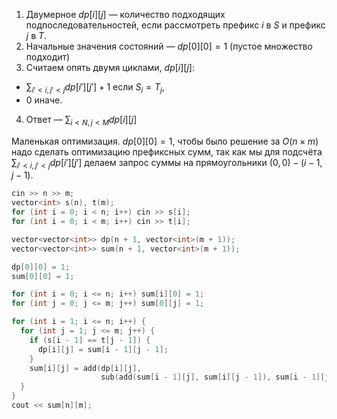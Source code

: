 1. Двумерное $dp[i][j]$ &mdash; количество подходящих подпоследовательностей, если рассмотреть префикс $i$ в $S$ и префикс $j$ в $T$.
2. Начальные значения состояний &mdash; $dp[0][0] = 1$ (пустое множество подходит)
3. Считаем опять двумя циклами, $dp[i][j]$:

* $\sum_{i' < i, j' < j} dp[i'][j'] + 1$ если $S_i = T_j$, 
* $0$ иначе.
4. Ответ &mdash; $\sum_{i<N,j<M} dp[i][j]$ 

Маленькая оптимизация. $dp[0][0] = 1$, чтобы было решение за $O(n \times m)$ надо сделать оптимизацию префиксных сумм, так как мы для подсчёта $\sum_{i' < i, j' < j} dp[i'][j']$ делаем запрос суммы на прямоугольники $(0, 0) - (i - 1, j - 1)$.

```cpp
cin >> n >> m;
vector<int> s(n), t(m);
for (int i = 0; i < n; i++) cin >> s[i];
for (int i = 0; i < m; i++) cin >> t[i];

vector<vector<int>> dp(n + 1, vector<int>(m + 1));
vector<vector<int>> sum(n + 1, vector<int>(m + 1));

dp[0][0] = 1;
sum[0][0] = 1;

for (int i = 0; i <= n; i++) sum[i][0] = 1;
for (int j = 0; j <= m; j++) sum[0][j] = 1;

for (int i = 1; i <= n; i++) {
  for (int j = 1; j <= m; j++) {
    if (s[i - 1] == t[j - 1]) {
      dp[i][j] = sum[i - 1][j - 1];
    }
    sum[i][j] = add(dp[i][j],
                    sub(add(sum[i - 1][j], sum[i][j - 1]), sum[i - 1][j - 1]));
  }
}
cout << sum[n][m];
```
